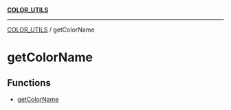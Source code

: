 [**COLOR_UTILS**](../README.md)

***

[COLOR_UTILS](../README.md) / getColorName

# getColorName

## Functions

- [getColorName](functions/getColorName.md)
